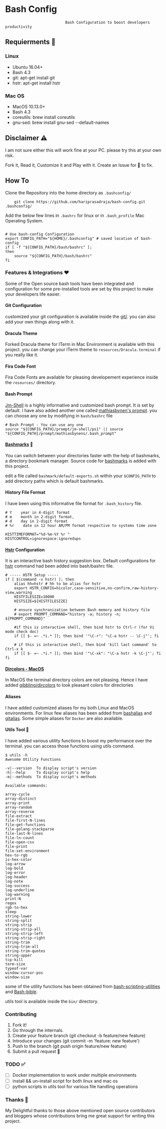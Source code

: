 # Bash Config

                               Bash Configuration to boost developers productivity


## Requierments :pushpin:

### Linux

  - Ubuntu 16.04+
  - Bash 4.3
  - git: apt-get install git
  - hstr: apt-get install hstr

### Mac OS

 -  MacOS 10.13.0+
 - Bash 4.3
 -  coreutils: brew install coreutils
 -  gnu-sed: brew install gnu-sed --default-names

## Disclaimer ⚠️

I am not sure either this will work fine at your PC. please try this at your own risk.

Fork it, Read it, Customize it and Play with it.
Create an Issue for :bug: to fix.
## How To

Clone the Repository into the home directory as `.bashconfig/`

```
    git clone https://github.com/hariprasadraja/bash-config.git .bashconfig/

```

Add the below few lines in `.bashrc` for linux or in `.bash_profile` Mac Operating System.

```

# Use bash-config Configuration
export CONFIG_PATH="${HOME}/.bashconfig" # saved location of bash-config
if [ -f "${CONFIG_PATH}/bash/bashrc" ];
then
    source "${CONFIG_PATH}/bash/bashrc"
fi

```

### Features & Integrations ❤️

Some of the Open source bash tools have been integrated and configuration for some pre-installed tools are set by this project to make your developers life easier.

####  Git Configuration

customized your git configuration is available inside the [git/](https://github.com/hariprasadraja/bashconfig/tree/master/git). you can also add your own things along with it.

####  Dracula Theme

Forked Dracula theme for ITerm in Mac Environment is available with this project. you can change your ITerm theme to `resources/Dracula.terminal` if you really like it.

#### Fira Code Font

Fira Code Fonts are available for pleasing developement experience inside the `resources/` directory.

#### Bash Prompt

[Jm-Shell](https://github.com/jmcclare/jm-shell) is a highly informative and customized bash prompt. It is set by default. I have also added another one called [mathiasbynen's prompt](https://github.com/mathiasbynens/dotfiles/blob/master/.bash_prompt). you can choose any one by modifying in `bash/bashrc` file

```
# Bash Prompt - You can use any one
source "${CONFIG_PATH}/prompt/jm-shell/ps1" || source "${CONFIG_PATH}/prompt/mathiasbynens/.bash_prompt"
```

#### [Bashmarks](https://github.com/huyng/bashmarks) :bookmark:

You can switch between your directories faster with the help of bashmarks, a directory bookmark manager. Source code for [bashmarks](https://github.com/huyng/bashmarks) is added with this project.

edit a file called `bashmark/default-exports.sh` within your `$CONFIG_PATH` to add directory paths which is default bashmarks.


#### History File Format

I have been using this informative file format for `.bash_history`  file.
```
# Y    year in 4-digit format
# m    month in 2-digit format,
# d    day in 2-digit format
# %r    date in 12 hour AM/PM format respective to systems time zone

HISTTIMEFORMAT="%d-%m-%Y %r "
HISTCONTROL=ignorespace:ignoredups
```

#### [Hstr](https://github.com/dvorka/hstr) Configuration

It is an interactive bash history suggestion box.
Default configurations for [hstr](https://github.com/dvorka/hstr) command had been added into bash/bashrc file.

```
# ----- HSTR Setup -----
if [ $(command -v hstr) ]; then
    alias hh=hstr # hh to be alias for hstr
    export HSTR_CONFIG=hicolor,case-sensitive,no-confirm,raw-history-view,warning
    HISTFILESIZE=10000
    HISTSIZE=${HISTFILESIZE}

    # ensure synchronization between Bash memory and history file
    # export PROMPT_COMMAND="history -a; history -n; ${PROMPT_COMMAND}"

    #if this is interactive shell, then bind hstr to Ctrl-r (for Vi mode check doc)
    if [[ $- =~ .*i.* ]]; then bind '"\C-r": "\C-a hstr -- \C-j"'; fi

    # if this is interactive shell, then bind 'kill last command' to Ctrl-x k
    if [[ $- =~ .*i.* ]]; then bind '"\C-xk": "\C-a hstr -k \C-j"'; fi
fi
```

#### [Dircolors - MacOS](https://github.com/gibbling/dircolors)

In MacOS the terminal directory colors are not pleasing. Hence I have added [gibbling/dircolors](https://github.com/gibbling/dircolors) to look pleasant colors for directories

#### Aliases

I have added customized aliases for my both Linux and MacOS environments.
For linux few aliases has been added from [bashalias](https://www.cyberciti.biz/tips/) and [gitalias](https://github.com/GitAlias/gitalias).
Some simple aliases for `Docker` are also available.

#### Utils Tool 💁

I have added various utility functions to boost my performance over the terminal.
you can access those functions using utils command.

```
$ utils -h
Awesome Utility Functions

-v|--version  To display script's version
-h|--help     To display script's help
-m|--methods  To display script's methods

Available commands:

array-cycle
array-distinct
array-print
array-random
array-reverse
file-extract
file-first-N-lines
file-get-functions
file-golang-stackparse
file-last-N-lines
file-ln-count
file-open-csv
file-print
file-set-environment
hex-to-rgb
is-hex-color
log-arrow
log-bold
log-error
log-header
log-note
log-success
log-underline
log-warning
print-N
regex
rgb-to-hex
sleep
string-lower
string-split
string-strip
string-strip-all
string-strip-left
string-strip-right
string-trim
string-trim-all
string-trim-quotes
string-upper
tcp-kill
term-size
typeof-var
window-cursor-pos
window-size
```

some of the utility functions has been obtained from [bash-scripting-utilities](https://natelandau.com/bash-scripting-utilities/) and [Bash-bible](https://natelandau.com/bash-scripting-utilities/).

utils tool is available inside the `bin/` directory.

### Contributing
1. Fork it!
2. Go through the internals.
3. Create your feature branch (git checkout -b feature/new feature)
4. Introduce your changes (git commit -m 'feature: new feature')
5. Push to the branch (git push origin feature/new feature)
6. Submit a pull request :tada:

### TODO :white_check_mark:

- [ ] Docker implementation to work under multiple environments
- [ ] install && un-install script for both linux and mac os
- [ ] python scripts in utils tool for various file handling operations

### Thanks 🙏

My Delightful thanks to those above mentioned open source contributors and bloggers whose contributions bring me great support for writing this project.



